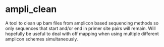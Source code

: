 # ampli_clean
A tool to clean up bam files from amplicon based sequencing methods so only sequences that start and/or end in primer site pairs will remain. Will hopefully be useful to deal with off mapping when using multiple different amplicon schemes simultaneously.
